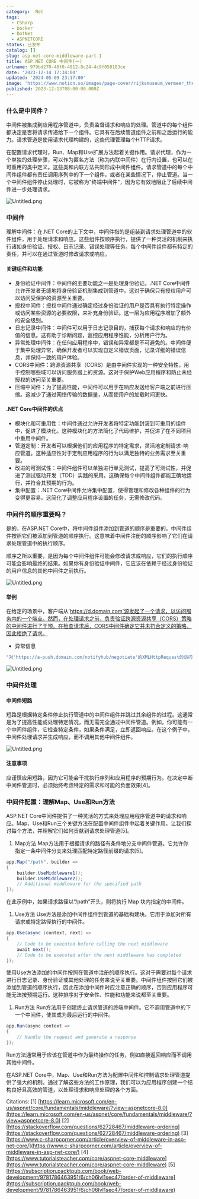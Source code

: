 ```yaml
---
category: .Net
tags:
  - CSharp
  - Docker
  - DotNet
  - ASPNETCORE
status: 已发布
catalog: []
slug: asp-net-core-middleware-part-1
title: ASP.NET CORE 中间件(一)
urlname: 979bd270-48f0-4912-8c24-4c9f050183ce
date: '2023-12-14 17:34:00'
updated: '2024-05-09 23:17:00'
image: 'https://www.notion.so/images/page-cover/rijksmuseum_vermeer_the_milkmaid.jpg'
published: 2023-12-13T08:00:00.000Z
---
```


### 什么是中间件？


中间件被集成到应用程序管道中，负责监督请求和响应的处理。管道中的每个组件都决定是否将请求传递给下一个组件。它具有在后续管道组件之前和之后运行的能力。请求管道是使用请求代理构建的，这些代理管理每个HTTP请求。


在配置请求代理时，Run、Map和Use扩展方法起着关键作用。请求代理，作为一个单独的处理步骤，可以作为匿名方法（称为内联中间件）在行内设置，也可以在可重用的类中定义。这些类和内联方法共同形成中间件组件。请求管道中的每个中间件组件都有责任调用序列中的下一个组件，或者在某些情况下，停止管道。当一个中间件组件停止处理时，它被称为"终端中间件"，因为它有效地阻止了后续中间件进一步处理请求。


![Untitled.png](https://prod-files-secure.s3.us-west-2.amazonaws.com/5d24fe63-e567-4804-86f9-9fdc62e13082/da807807-d02d-4fa1-86b6-db45e4678714/Untitled.png?X-Amz-Algorithm=AWS4-HMAC-SHA256&X-Amz-Content-Sha256=UNSIGNED-PAYLOAD&X-Amz-Credential=ASIAZI2LB466Q6SXKLTP%2F20250408%2Fus-west-2%2Fs3%2Faws4_request&X-Amz-Date=20250408T053926Z&X-Amz-Expires=3600&X-Amz-Security-Token=IQoJb3JpZ2luX2VjEPb%2F%2F%2F%2F%2F%2F%2F%2F%2F%2FwEaCXVzLXdlc3QtMiJHMEUCIA%2BxEl5QPubbyK3e70KpMbEvgrsFH7tuvFCffe2C2dE0AiEAvND8zNe5tnfVoA4KIhtDpTdDUY0LzhnTfq9FtH6DzjYq%2FwMIbxAAGgw2Mzc0MjMxODM4MDUiDJ%2Beb%2FK0wMoqyrqNVircA4%2FJ3yaOapT5og2kRGd%2BfDkLUgsQVRDD9js5%2F2x4FVRAqmOQCKOMspjoNThlOwV6LAFRbhytUlFoJDaKqs8cBAA9%2B3nxGAu1aX%2F4FGU20hLjJXYjg8yF3OEWnS3uBnJmY6VrkqQTkpm1Dg7KgszeE0zbO9VV536cm8%2BZGg64KD3mZ9AclN2lBS%2BKjPEB0XqD6xRkiJCwDwBEuDp4cUsPNC%2FxinzWdMPLUwi3PZcQNwAbWIlK4So2%2F%2B9u3nI1ImkCWys%2BNEEy1WizMP5dCB79%2F87ZnDa0p2Q5q3YMpr2pHc4dbTVrMSb2DYmtMbDYirsk4wae%2BLfW7zq9zA0rHdMmFf1J1iJuR8hFFdT%2FuvPM%2BQXcmE7jKWGuiAzLTF2LmOLH%2FciHEAiEaDIQ2xXyAwa9MSu5Sq%2F4SMbJ4lVOU2hjWFWJhUAeCmKcxRUMqnPPEK%2BCggCr4ptzeHwRpPED4NlbvNFLpBX2qSSfsTGZ%2BWNtOQqw0LkZhoaAhmG3tRIHkHRHMAhpKBBXe3AEGqrMuUL%2FzJ5rEn%2FmGsqtXw39bBtMuFbbGKSYPQofmb8eGDs077%2BObgXhCE46CDxgzXopIv%2Fc4RtaZvQbC9QZlxn%2BwbEcdPSS%2Bj6THfpAC%2B1M%2FVmHMMnr0r8GOqUBf%2FxJ%2FEjmwj35D4Wf6mErruqN3qZw4ir2%2BybKyNA2HavjpI590t7wWQuQoDFImWoJYBNhQbq%2BaV01nlZ%2BWBjkhRp%2FTK2EEG6V7EuK1d2Xnn0nn9%2FeaAFwebhIItz5FGEgUsGWs59ZZ%2BnkeZ9NYKOqR7lPzQ3uWDbe%2B%2Bg13xXo3QHsO9ok04shAWsvzeSTYhTqWnYihVwRnn5Q67m3NM8jk0gxS85W&X-Amz-Signature=a1e38035494d950a9ec27d5d54747a949abd715836a1ed403c1d7f3755e26645&X-Amz-SignedHeaders=host&x-id=GetObject)


### 中间件


理解中间件：在.NET Core的上下文中，中间件指的是组装到请求处理管道中的软件组件，用于处理请求和响应。这些组件按顺序执行，提供了一种灵活的机制来执行诸如身份验证、授权、日志记录、错误处理等任务。每个中间件组件都有特定的责任，并可以在通过管道时修改请求或响应。


#### 关键组件和功能

- 身份验证中间件：中间件的主要功能之一是处理身份验证。.NET Core中间件允许开发者无缝地将身份验证机制集成到管道中。这对于确保只有授权用户可以访问受保护的资源至关重要。
- 授权中间件：授权中间件通过确定经过身份验证的用户是否具有执行特定操作或访问某些资源的必要权限，来补充身份验证。这一层为应用程序增加了额外的安全级别。
- 日志记录中间件：中间件可以用于日志记录目的，捕获每个请求和响应的有价值的信息。这有助于诊断问题，监控应用程序性能，分析用户行为。
- 异常处理中间件：在任何应用程序中，错误和异常都是不可避免的。中间件便于集中处理异常，确保开发者可以实现自定义错误页面，记录详细的错误信息，并保持一致的用户体验。
- CORS中间件：跨源资源共享（CORS）是由中间件实现的一种安全特性，用于控制哪些域可以访问服务器上的资源。这对于保护Web应用程序和防止未经授权的访问至关重要。
- 压缩中间件：为了提高性能，中间件可以用于在响应发送给客户端之前进行压缩。这减少了通过网络传输的数据量，从而使用户的加载时间更快。

#### .NET Core中间件的优点

- 模块化和可重用性：中间件通过允许开发者将特定功能封装到可重用的组件中，促进了模块化。这种模块化的方法简化了代码维护，并促进了在不同项目中重用中间件。
- 管道定制：开发者可以根据他们的应用程序的特定需求，灵活地定制请求-响应管道。这种适应性对于定制应用程序的行为以满足独特的业务需求至关重要。
- 改进的可测试性：中间件组件可以单独进行单元测试，提高了可测试性，并促进了测试驱动开发（TDD）实践的采用。这确保每个中间件组件都能正确地运行，并符合其预期的行为。
- 集中配置：.NET Core中间件允许集中配置，使得管理和修改各种组件的行为变得更容易。这简化了调整应用程序设置的任务，无需修改代码。

### 中间件的顺序重要吗？


是的，在ASP.NET Core中，将中间件组件添加到管道的顺序是重要的。中间件组件按照它们被添加到管道的顺序执行。这意味着中间件注册的顺序影响了它们在请求处理管道中的执行顺序。


顺序之所以重要，是因为每个中间件组件可能会修改请求或响应，它们的执行顺序可能会影响最终的结果。如果你有身份验证中间件，它应该在依赖于经过身份验证的用户信息的其他中间件之前执行。


![Untitled.png](https://prod-files-secure.s3.us-west-2.amazonaws.com/5d24fe63-e567-4804-86f9-9fdc62e13082/24f795a2-1c5a-4a6b-a0d8-2afb160076f1/Untitled.png?X-Amz-Algorithm=AWS4-HMAC-SHA256&X-Amz-Content-Sha256=UNSIGNED-PAYLOAD&X-Amz-Credential=ASIAZI2LB466Q6SXKLTP%2F20250408%2Fus-west-2%2Fs3%2Faws4_request&X-Amz-Date=20250408T053926Z&X-Amz-Expires=3600&X-Amz-Security-Token=IQoJb3JpZ2luX2VjEPb%2F%2F%2F%2F%2F%2F%2F%2F%2F%2FwEaCXVzLXdlc3QtMiJHMEUCIA%2BxEl5QPubbyK3e70KpMbEvgrsFH7tuvFCffe2C2dE0AiEAvND8zNe5tnfVoA4KIhtDpTdDUY0LzhnTfq9FtH6DzjYq%2FwMIbxAAGgw2Mzc0MjMxODM4MDUiDJ%2Beb%2FK0wMoqyrqNVircA4%2FJ3yaOapT5og2kRGd%2BfDkLUgsQVRDD9js5%2F2x4FVRAqmOQCKOMspjoNThlOwV6LAFRbhytUlFoJDaKqs8cBAA9%2B3nxGAu1aX%2F4FGU20hLjJXYjg8yF3OEWnS3uBnJmY6VrkqQTkpm1Dg7KgszeE0zbO9VV536cm8%2BZGg64KD3mZ9AclN2lBS%2BKjPEB0XqD6xRkiJCwDwBEuDp4cUsPNC%2FxinzWdMPLUwi3PZcQNwAbWIlK4So2%2F%2B9u3nI1ImkCWys%2BNEEy1WizMP5dCB79%2F87ZnDa0p2Q5q3YMpr2pHc4dbTVrMSb2DYmtMbDYirsk4wae%2BLfW7zq9zA0rHdMmFf1J1iJuR8hFFdT%2FuvPM%2BQXcmE7jKWGuiAzLTF2LmOLH%2FciHEAiEaDIQ2xXyAwa9MSu5Sq%2F4SMbJ4lVOU2hjWFWJhUAeCmKcxRUMqnPPEK%2BCggCr4ptzeHwRpPED4NlbvNFLpBX2qSSfsTGZ%2BWNtOQqw0LkZhoaAhmG3tRIHkHRHMAhpKBBXe3AEGqrMuUL%2FzJ5rEn%2FmGsqtXw39bBtMuFbbGKSYPQofmb8eGDs077%2BObgXhCE46CDxgzXopIv%2Fc4RtaZvQbC9QZlxn%2BwbEcdPSS%2Bj6THfpAC%2B1M%2FVmHMMnr0r8GOqUBf%2FxJ%2FEjmwj35D4Wf6mErruqN3qZw4ir2%2BybKyNA2HavjpI590t7wWQuQoDFImWoJYBNhQbq%2BaV01nlZ%2BWBjkhRp%2FTK2EEG6V7EuK1d2Xnn0nn9%2FeaAFwebhIItz5FGEgUsGWs59ZZ%2BnkeZ9NYKOqR7lPzQ3uWDbe%2B%2Bg13xXo3QHsO9ok04shAWsvzeSTYhTqWnYihVwRnn5Q67m3NM8jk0gxS85W&X-Amz-Signature=9ef8ff0627c69ade1019d0ffe238be6d4f6465d0bdce07a101dbeb906b57ebe5&X-Amz-SignedHeaders=host&x-id=GetObject)


#### 举例


在给定的场景中，客户端从'https://d.domain.com'源发起了一个请求，以访问服务内的一个端点。然而，在处理请求之前，负责验证跨源资源共享（CORS）策略的中间件进行了干预。在检查请求后，CORS中间件确定它并未符合定义的策略，因此拒绝了请求。

- 异常信息

```c#
"对'https://a-push.domain.com/notifyhub/negotiate'的XMLHttpRequest的访问，源自'https://d.domain.com'，已被CORS策略阻止：预检请求的响应未通过访问控制检查：请求的资源上没有'Access-Control-Allow-Origin'头。"[1][2][3]
```


![Untitled.png](https://prod-files-secure.s3.us-west-2.amazonaws.com/5d24fe63-e567-4804-86f9-9fdc62e13082/371d9517-dafe-4432-94b7-2d14d1593167/Untitled.png?X-Amz-Algorithm=AWS4-HMAC-SHA256&X-Amz-Content-Sha256=UNSIGNED-PAYLOAD&X-Amz-Credential=ASIAZI2LB466Q6SXKLTP%2F20250408%2Fus-west-2%2Fs3%2Faws4_request&X-Amz-Date=20250408T053926Z&X-Amz-Expires=3600&X-Amz-Security-Token=IQoJb3JpZ2luX2VjEPb%2F%2F%2F%2F%2F%2F%2F%2F%2F%2FwEaCXVzLXdlc3QtMiJHMEUCIA%2BxEl5QPubbyK3e70KpMbEvgrsFH7tuvFCffe2C2dE0AiEAvND8zNe5tnfVoA4KIhtDpTdDUY0LzhnTfq9FtH6DzjYq%2FwMIbxAAGgw2Mzc0MjMxODM4MDUiDJ%2Beb%2FK0wMoqyrqNVircA4%2FJ3yaOapT5og2kRGd%2BfDkLUgsQVRDD9js5%2F2x4FVRAqmOQCKOMspjoNThlOwV6LAFRbhytUlFoJDaKqs8cBAA9%2B3nxGAu1aX%2F4FGU20hLjJXYjg8yF3OEWnS3uBnJmY6VrkqQTkpm1Dg7KgszeE0zbO9VV536cm8%2BZGg64KD3mZ9AclN2lBS%2BKjPEB0XqD6xRkiJCwDwBEuDp4cUsPNC%2FxinzWdMPLUwi3PZcQNwAbWIlK4So2%2F%2B9u3nI1ImkCWys%2BNEEy1WizMP5dCB79%2F87ZnDa0p2Q5q3YMpr2pHc4dbTVrMSb2DYmtMbDYirsk4wae%2BLfW7zq9zA0rHdMmFf1J1iJuR8hFFdT%2FuvPM%2BQXcmE7jKWGuiAzLTF2LmOLH%2FciHEAiEaDIQ2xXyAwa9MSu5Sq%2F4SMbJ4lVOU2hjWFWJhUAeCmKcxRUMqnPPEK%2BCggCr4ptzeHwRpPED4NlbvNFLpBX2qSSfsTGZ%2BWNtOQqw0LkZhoaAhmG3tRIHkHRHMAhpKBBXe3AEGqrMuUL%2FzJ5rEn%2FmGsqtXw39bBtMuFbbGKSYPQofmb8eGDs077%2BObgXhCE46CDxgzXopIv%2Fc4RtaZvQbC9QZlxn%2BwbEcdPSS%2Bj6THfpAC%2B1M%2FVmHMMnr0r8GOqUBf%2FxJ%2FEjmwj35D4Wf6mErruqN3qZw4ir2%2BybKyNA2HavjpI590t7wWQuQoDFImWoJYBNhQbq%2BaV01nlZ%2BWBjkhRp%2FTK2EEG6V7EuK1d2Xnn0nn9%2FeaAFwebhIItz5FGEgUsGWs59ZZ%2BnkeZ9NYKOqR7lPzQ3uWDbe%2B%2Bg13xXo3QHsO9ok04shAWsvzeSTYhTqWnYihVwRnn5Q67m3NM8jk0gxS85W&X-Amz-Signature=193f7831fa45ed295300a2581ebc5b0ab0f03bb25bfac1521149d2112bc8cdf3&X-Amz-SignedHeaders=host&x-id=GetObject)


### 中间件处理


#### 中间件短路
短路是根据特定条件停止执行管道中的中间件组件并跳过其余组件的过程。这通常是为了提高性能或处理特定情况，而无需完全通过中间件管道。例如，你可能有一个中间件组件，它检查特定条件，如果条件满足，立即返回响应。在这个例子中，中间件处理请求并生成响应，而不调用其他中间件组件。


![Untitled.png](https://prod-files-secure.s3.us-west-2.amazonaws.com/5d24fe63-e567-4804-86f9-9fdc62e13082/e8a1d943-cb51-4723-936e-23c6af2fb0f9/Untitled.png?X-Amz-Algorithm=AWS4-HMAC-SHA256&X-Amz-Content-Sha256=UNSIGNED-PAYLOAD&X-Amz-Credential=ASIAZI2LB466Q6SXKLTP%2F20250408%2Fus-west-2%2Fs3%2Faws4_request&X-Amz-Date=20250408T053926Z&X-Amz-Expires=3600&X-Amz-Security-Token=IQoJb3JpZ2luX2VjEPb%2F%2F%2F%2F%2F%2F%2F%2F%2F%2FwEaCXVzLXdlc3QtMiJHMEUCIA%2BxEl5QPubbyK3e70KpMbEvgrsFH7tuvFCffe2C2dE0AiEAvND8zNe5tnfVoA4KIhtDpTdDUY0LzhnTfq9FtH6DzjYq%2FwMIbxAAGgw2Mzc0MjMxODM4MDUiDJ%2Beb%2FK0wMoqyrqNVircA4%2FJ3yaOapT5og2kRGd%2BfDkLUgsQVRDD9js5%2F2x4FVRAqmOQCKOMspjoNThlOwV6LAFRbhytUlFoJDaKqs8cBAA9%2B3nxGAu1aX%2F4FGU20hLjJXYjg8yF3OEWnS3uBnJmY6VrkqQTkpm1Dg7KgszeE0zbO9VV536cm8%2BZGg64KD3mZ9AclN2lBS%2BKjPEB0XqD6xRkiJCwDwBEuDp4cUsPNC%2FxinzWdMPLUwi3PZcQNwAbWIlK4So2%2F%2B9u3nI1ImkCWys%2BNEEy1WizMP5dCB79%2F87ZnDa0p2Q5q3YMpr2pHc4dbTVrMSb2DYmtMbDYirsk4wae%2BLfW7zq9zA0rHdMmFf1J1iJuR8hFFdT%2FuvPM%2BQXcmE7jKWGuiAzLTF2LmOLH%2FciHEAiEaDIQ2xXyAwa9MSu5Sq%2F4SMbJ4lVOU2hjWFWJhUAeCmKcxRUMqnPPEK%2BCggCr4ptzeHwRpPED4NlbvNFLpBX2qSSfsTGZ%2BWNtOQqw0LkZhoaAhmG3tRIHkHRHMAhpKBBXe3AEGqrMuUL%2FzJ5rEn%2FmGsqtXw39bBtMuFbbGKSYPQofmb8eGDs077%2BObgXhCE46CDxgzXopIv%2Fc4RtaZvQbC9QZlxn%2BwbEcdPSS%2Bj6THfpAC%2B1M%2FVmHMMnr0r8GOqUBf%2FxJ%2FEjmwj35D4Wf6mErruqN3qZw4ir2%2BybKyNA2HavjpI590t7wWQuQoDFImWoJYBNhQbq%2BaV01nlZ%2BWBjkhRp%2FTK2EEG6V7EuK1d2Xnn0nn9%2FeaAFwebhIItz5FGEgUsGWs59ZZ%2BnkeZ9NYKOqR7lPzQ3uWDbe%2B%2Bg13xXo3QHsO9ok04shAWsvzeSTYhTqWnYihVwRnn5Q67m3NM8jk0gxS85W&X-Amz-Signature=1f666c6f7448c5c100c4e32795a657552cf011df98febed2500bc1cef0510f3a&X-Amz-SignedHeaders=host&x-id=GetObject)


#### 注意事项


应谨慎应用短路，因为它可能会干扰执行序列和应用程序的预期行为。在决定中断中间件管道时，必须始终考虑特定的需求和可能的负面效果[4]。


### 中间件配置：理解Map、Use和Run方法


ASP.NET Core中间件提供了一种灵活的方式来处理应用程序管道中的请求和响应。Map、Use和Run三个关键方法在配置中间件组件中起着关键作用。让我们探讨每个方法，并理解它们如何贡献到请求处理管道[5]。

1. Map方法
Map方法用于根据请求的路径有条件地分支中间件管道。它允许你指定一条中间件分支来处理匹配特定路径前缀的请求[5]。

```c#
app.Map("/path", builder =>
{
    builder.UseMiddleware1();
    builder.UseMiddleware2();
    // Additional middleware for the specified path
});
```


在此示例中，如果请求路径以“/path”开头，则将执行 Map 块内指定的中间件。

1. Use方法
Use方法是添加中间件组件到管道的基础构建块。它用于添加对所有请求或特定路径执行的中间件。

```c#
app.Use(async (context, next) =>
{
    // Code to be executed before calling the next middleware
    await next();
    // Code to be executed after the next middleware has completed
});
```


使用Use方法添加的中间件按照在管道中注册的顺序执行。这对于需要对每个请求进行日志记录、身份验证或其他处理的任务来说至关重要。中间件组件按照它们被添加到管道的顺序执行，因此在添加中间件时应注意正确的顺序，否则应用程序可能无法按预期运行。这种排序对于安全性、性能和功能来说都至关重要。

1. Run方法
Run方法用于创建终止请求管道的终端中间件。它不调用管道中的下一个中间件，使其成为最后运行的中间件。

```c#
app.Run(async context =>
{
    // Handle the request and generate a response
});
```


Run方法通常用于应该在管道中作为最终操作的任务，例如直接返回响应而不调用其他中间件。


在ASP.NET Core中，Map、Use和Run方法为配置中间件和控制请求处理管道提供了强大的机制。通过了解这些方法的工作原理，我们可以为应用程序创建一个结构良好且高效的管道，以处理请求和响应处理的各个方面。


Citations:
[1] [https://learn.microsoft.com/en-us/aspnet/core/fundamentals/middleware/?view=aspnetcore-8.0](https://learn.microsoft.com/en-us/aspnet/core/fundamentals/middleware/?view=aspnetcore-8.0)
[2] [https://stackoverflow.com/questions/62728467/middleware-ordering](https://stackoverflow.com/questions/62728467/middleware-ordering)
[3] [https://www.c-sharpcorner.com/article/overview-of-middleware-in-asp-net-core/](https://www.c-sharpcorner.com/article/overview-of-middleware-in-asp-net-core/)
[4] [https://www.tutorialsteacher.com/core/aspnet-core-middleware](https://www.tutorialsteacher.com/core/aspnet-core-middleware)
[5] [https://subscription.packtpub.com/book/web-development/9781786463951/6/ch06lvl1sec47/order-of-middleware](https://subscription.packtpub.com/book/web-development/9781786463951/6/ch06lvl1sec47/order-of-middleware)

